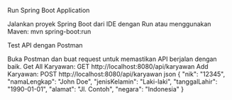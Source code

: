 Run Spring Boot Application

Jalankan proyek Spring Boot dari IDE dengan Run atau menggunakan Maven:
mvn spring-boot:run

Test API dengan Postman

Buka Postman dan buat request untuk memastikan API berjalan dengan baik.
Get All Karyawan: GET http://localhost:8080/api/karyawan
Add Karyawan: POST http://localhost:8080/api/karyawan
json
{
  "nik": "12345",
  "namaLengkap": "John Doe",
  "jenisKelamin": "Laki-laki",
  "tanggalLahir": "1990-01-01",
  "alamat": "Jl. Contoh",
  "negara": "Indonesia"
}
